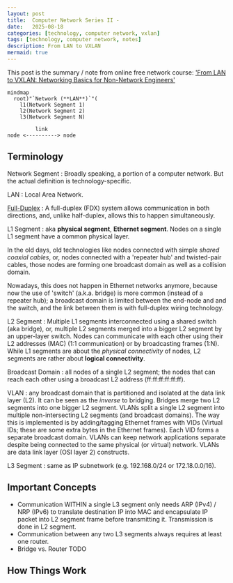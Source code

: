 ```yaml
---
layout: post
title:  Computer Network Series II - 
date:   2025-08-18
categories: [technology, computer network, vxlan]
tags: [technology, computer network, notes]
description: From LAN to VXLAN
mermaid: true
---
```


This post is the summary / note from online free network course: ['From LAN to VXLAN: Networking Basics for Non-Network Engineers'][lan-to-vxlan]


```mermaid
mindmap
  root)"`Network (**LAN**)`"(
    l1(Network Segment 1)
    l2(Network Segment 2)
    l3(Network Segment N)
```

```text
         link
node <----------> node
```

## Terminology

Network Segment
: Broadly speaking, a portion of a computer network. But the actual definition is technology-specific.

LAN
: Local Area Network.

[Full-Duplex][full-duplex]
: A full-duplex (FDX) system allows communication in both directions, and, unlike half-duplex, allows this to happen simultaneously.

L1 Segment
: aka **physical segment**, **Ethernet segment**. Nodes on a single L1 segment have a common physical layer.

In the old days, old technologies like nodes connected with simple *shared coaxial cables*, or, nodes connected
with a 'repeater hub' and twisted-pair cables, those nodes are forming one broadcast domain as well as a collision
domain.

Nowadays, this does not happen in Ethernet networks anymore, because now the use of 'switch' (a.k.a. bridge) is more common
(instead of a repeater hub); a broadcast domain is limited between the end-node and and the switch, and the link between them
is with full-duplex wiring technology.

L2 Segment
: Multiple L1 segments interconnected using a shared switch (aka bridge), or, multiple L2 segments merged into a bigger L2 segment
  by an upper-layer switch. Nodes can communicate with each other using their L2 addresses (MAC) (1:1 communication) or by
  broadcasting frames (1:N). While L1 segments are about the *physical connectivity* of nodes, L2 segments are rather about
  **logical connectivity**.

Broadcast Domain
: all nodes of a single L2 segment; the nodes that can reach each other using a broadcast L2 address (ff:ff:ff:ff:ff:ff).

VLAN
: any broadcast domain that is partitioned and isolated at the data link layer (L2). It can be seen as the *inverse* to
  bridging. Bridges merge two L2 segments into one bigger L2 segment. VLANs split a single L2 segment into multiple
  non-intersecting L2 segments (and broadcast domains). The way this is implemented is by adding/tagging Ethernet frames
  with VIDs (Virtual IDs; these are some extra bytes in the Ethernet frames). Each VID forms a separate broadcast domain.
  VLANs can keep network applications separate despite being connected to the same physical (or virtual) network. VLANs
  are data link layer (OSI layer 2) constructs.

L3 Segment
: same as IP subnetwork (e.g. 192.168.0/24 or 172.18.0.0/16).


## Important Concepts

- Communication WITHIN a single L3 segment only needs ARP (IPv4) / NRP (IPv6) to translate destination IP into MAC and
  encapsulate IP packet into L2 segment frame before transmitting it. Transmission is done in L2 segment.
- Communication between any two L3 segments always requires at least one router.
- Bridge vs. Router TODO

## How Things Work




[lan-to-vxlan]: https://labs.iximiuz.com/courses/computer-networking-fundamentals/from-lan-to-vxlan
[full-duplex]: https://en.wikipedia.org/wiki/Duplex_(telecommunications)#Full_duplex
